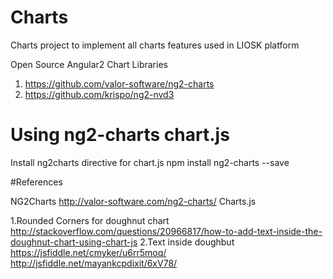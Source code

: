 # Charts
Charts project to implement all charts features used in LIOSK platform

Open Source Angular2 Chart Libraries

1. https://github.com/valor-software/ng2-charts
2. https://github.com/krispo/ng2-nvd3


# Using ng2-charts chart.js

Install ng2charts directive for chart.js
npm install ng2-charts --save





#References

NG2Charts
http://valor-software.com/ng2-charts/
Charts.js



1.Rounded Corners for doughnut chart
http://stackoverflow.com/questions/20966817/how-to-add-text-inside-the-doughnut-chart-using-chart-js
2.Text inside doughbut
https://jsfiddle.net/cmyker/u6rr5moq/
http://jsfiddle.net/mayankcpdixit/6xV78/
